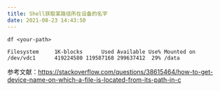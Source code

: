 ```yaml
---
title: Shell获取某路径所在设备的名字
date: 2021-08-23 14:43:50
---
```


```shell
df <your-path>
```

```
Filesystem     1K-blocks      Used Available Use% Mounted on
/dev/vdc1      419224580 119587168 299637412  29% /data
```

参考文献：<https://stackoverflow.com/questions/38615464/how-to-get-device-name-on-which-a-file-is-located-from-its-path-in-c>
